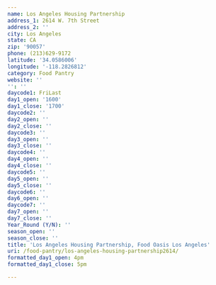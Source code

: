 ```yaml
---
name: Los Angeles Housing Partnership
address_1: 2614 W. 7th Street
address_2: ''
city: Los Angeles
state: CA
zip: '90057'
phone: (213)629-9172
latitude: '34.0586006'
longitude: '-118.2826812'
category: Food Pantry
website: ''
'': ''
daycode1: FriLast
day1_open: '1600'
day1_close: '1700'
daycode2: ''
day2_open: ''
day2_close: ''
daycode3: ''
day3_open: ''
day3_close: ''
daycode4: ''
day4_open: ''
day4_close: ''
daycode5: ''
day5_open: ''
day5_close: ''
daycode6: ''
day6_open: ''
daycode7: ''
day7_open: ''
day7_close: ''
Year_Round (Y/N): ''
season_open: ''
season_close: ''
title: 'Los Angeles Housing Partnership, Food Oasis Los Angeles'
uri: /food-pantry/los-angeles-housing-partnership2614/
formatted_day1_open: 4pm
formatted_day1_close: 5pm

---
```

